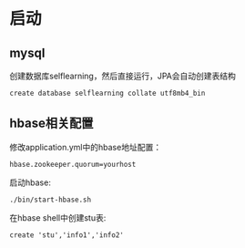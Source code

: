 # 启动

## mysql
创建数据库selflearning，然后直接运行，JPA会自动创建表结构
```mysql
create database selflearning collate utf8mb4_bin
```

## hbase相关配置
修改application.yml中的hbase地址配置：
```shell
hbase.zookeeper.quorum=yourhost
```
启动hbase:
```shell
./bin/start-hbase.sh
```
在hbase shell中创建stu表:
```shell
create 'stu','info1','info2'
```